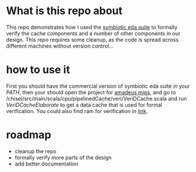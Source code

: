 # What is this repo about

This repo demonstrates how I used the [symbiotic eda
suite](http://www.symbioticeda.com) to formally verify the cache
components and a number of other components in our design. This repo
requires some cleanup, as the code is spread across different machines
without version control…

# how to use it

First you should have the commercial version of symbiotic eda suite in
your *PATH*, then your should open the project for [amadeus
mips](https://github.com/amadeus-mips/amadeus-mips), and go to
/chisel/src/main/scala/cpu/pipelinedCache/veri/VeriDCache.scala and run
*VeriDCacheElaborate* to get a data cache that is used for formal
verification. You could also find ram for verification in
[link](https://github.com/amadeus-mips/amadeus-mips/tree/master/chisel/src/main/scala/verification).

# roadmap

  - cleanup the repo
  - formally verify more parts of the design
  - add better documentation
